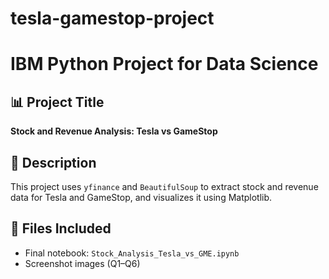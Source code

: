 # tesla-gamestop-project
# IBM Python Project for Data Science

## 📊 Project Title
**Stock and Revenue Analysis: Tesla vs GameStop**

## 📝 Description
This project uses `yfinance` and `BeautifulSoup` to extract stock and revenue data for Tesla and GameStop, and visualizes it using Matplotlib.

## 📁 Files Included
- Final notebook: `Stock_Analysis_Tesla_vs_GME.ipynb`
- Screenshot images (Q1–Q6)

